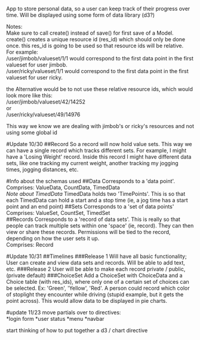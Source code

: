 App to store personal data, so a user can keep track of their progress over time.  Will be displayed using some form of data library (d3?)

Notes:  
Make sure to call create() instead of save() for first save of a Model.
create() creates a unique resource id (res_id) which should only be done once.
this res_id is going to be used so that resource ids will be relative.  
For example:  
  /user/jimbob/valueset/1/1 would correspond to the first data point in the first valueset for user jimbob.  
  /user/ricky/valueset/1/1 would correspond to the first data point in the first valueset for user ricky.  

the Alternative would be to not use these relative resource ids, which would look more like this:  
  /user/jimbob/valueset/42/14252  
    or  
  /user/ricky/valueset/49/14976  

This way we know we are dealing with jimbob's or ricky's resources and not using some global id

#Update 10/30
##Record
So a record will now hold value sets.  This way we can have a single record which tracks different sets.  For example, I might have a 'Losing Weight' record.  Inside this record I might have different data sets, like one tracking my current weight, another tracking my jogging times, jogging distances, etc.

#Info about the schemas used
##Data
Corresponds to a 'data point'.  
Comprises: ValueData, CountData, TimedData  
*Note about TimedData* TimedData holds two 'TimePoints'.  This is so that each TimedData can hold a start and a stop time (ie, a jog time has a start point and an end point)
##Sets
Corresponds to a 'set of data points'  
Comprises: ValueSet, CountSet, TimedSet  
##Records
Corresponds to a 'record of data sets'.  This is really so that people can track multiple sets within one 'space' (ie, record).  They can then view or share these records.  Permissions will be tied to the record, depending on how the user sets it up.  
Comprises: Record  

#Update 10/31
##Timelines
###Release 1
Will have all basic functionality; User can create and view data sets and records.  Will be able to add text, etc.
###Release 2
User will be able to make each record private / public, (private default)
###ChoiceSet
Add a ChoiceSet with ChoiceData and a Choice table (with res\_ids), where only one of a certain set of choices can be selected.  Ex: 'Green', 'Yellow', 'Red'.  A person could record which color of stoplight they encounter while driving (stupid example, but it gets the point across).  This would allow data to be displayed in pie charts.

#update 11/23
move partials over to directives:  
*login form
*user status
*menu
*navbar  

  start thinking of how to put together a d3 / chart directive
